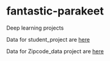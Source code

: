# fantastic-parakeet
Deep learning projects


Data for student_project are [here](https://archive.ics.uci.edu/ml/datasets/student+performance)


Data for Zipcode_data project are [here](https://web.stanford.edu/~hastie/ElemStatLearn/)

